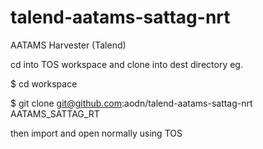 talend-aatams-sattag-nrt
========================

AATAMS Harvester (Talend)

cd into TOS workspace and clone into dest directory eg.

$ cd workspace

$ git clone git@github.com:aodn/talend-aatams-sattag-nrt AATAMS_SATTAG_RT

then import and open normally using TOS

